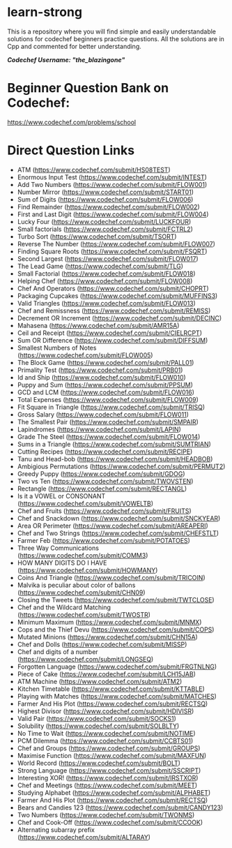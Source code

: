 # learn-strong
This is a repository where you will find simple and easily understandable solutions for codechef beginners practice questions. 
All the solutions are in Cpp and commented for better understanding. 

***Codechef Username: "the_blazingone"***

# Beginner Question Bank on Codechef: 
https://www.codechef.com/problems/school

# Direct Question Links
* ATM (https://www.codechef.com/submit/HS08TEST)
* Enormous Input Test (https://www.codechef.com/submit/INTEST)
* Add Two Numbers (https://www.codechef.com/submit/FLOW001)
* Number Mirror (https://www.codechef.com/submit/START01)
* Sum of Digits (https://www.codechef.com/submit/FLOW006)
* Find Remainder (https://www.codechef.com/submit/FLOW002)
* First and Last Digit (https://www.codechef.com/submit/FLOW004)
* Lucky Four (https://www.codechef.com/submit/LUCKFOUR)
* Small factorials (https://www.codechef.com/submit/FCTRL2)
* Turbo Sort (https://www.codechef.com/submit/TSORT)
* Reverse The Number (https://www.codechef.com/submit/FLOW007)
* Finding Square Roots (https://www.codechef.com/submit/FSQRT)
* Second Largest (https://www.codechef.com/submit/FLOW017)
* The Lead Game (https://www.codechef.com/submit/TLG)
* Small Factorial (https://www.codechef.com/submit/FLOW018)
* Helping Chef (https://www.codechef.com/submit/FLOW008)
* Chef And Operators (https://www.codechef.com/submit/CHOPRT)
* Packaging Cupcakes (https://www.codechef.com/submit/MUFFINS3)
* Valid Triangles (https://www.codechef.com/submit/FLOW013)
* Chef and Remissness (https://www.codechef.com/submit/REMISS)
* Decrement OR Increment (https://www.codechef.com/submit/DECINC)
* Mahasena (https://www.codechef.com/submit/AMR15A)
* Ceil and Receipt (https://www.codechef.com/submit/CIELRCPT)
* Sum OR Difference (https://www.codechef.com/submit/DIFFSUM)
* Smallest Numbers of Notes (https://www.codechef.com/submit/FLOW005)
* The Block Game (https://www.codechef.com/submit/PALL01)
* Primality Test (https://www.codechef.com/submit/PRB01)
* Id and Ship (https://www.codechef.com/submit/FLOW010)
* Puppy and Sum (https://www.codechef.com/submit/PPSUM)
* GCD and LCM (https://www.codechef.com/submit/FLOW016)
* Total Expenses (https://www.codechef.com/submit/FLOW009)
* Fit Square in Triangle (https://www.codechef.com/submit/TRISQ)
* Gross Salary (https://www.codechef.com/submit/FLOW011)
* The Smallest Pair (https://www.codechef.com/submit/SMPAIR)
* Lapindromes (https://www.codechef.com/submit/LAPIN)
* Grade The Steel (https://www.codechef.com/submit/FLOW014)
* Sums in a Triangle (https://www.codechef.com/submit/SUMTRIAN)
* Cutting Recipes (https://www.codechef.com/submit/RECIPE)
* Tanu and Head-bob (https://www.codechef.com/submit/HEADBOB)
* Ambigious Permutations (https://www.codechef.com/submit/PERMUT2)
* Greedy Puppy (https://www.codechef.com/submit/GDOG)
* Two vs Ten (https://www.codechef.com/submit/TWOVSTEN)
* Rectangle (https://www.codechef.com/submit/RECTANGL)
* Is it a VOWEL or CONSONANT (https://www.codechef.com/submit/VOWELTB)
* Chef and Fruits (https://www.codechef.com/submit/FRUITS)
* Chef and Snackdown (https://www.codechef.com/submit/SNCKYEAR)
* Area OR Perimeter (https://www.codechef.com/submit/AREAPERI)
* Chef and Two Strings (https://www.codechef.com/submit/CHEFSTLT)
* Farmer Feb (https://www.codechef.com/submit/POTATOES)
* Three Way Communications (https://www.codechef.com/submit/COMM3)
* HOW MANY DIGITS DO I HAVE (https://www.codechef.com/submit/HOWMANY)
* Coins And Triangle (https://www.codechef.com/submit/TRICOIN)
* Malvika is peculiar about color of ballons (https://www.codechef.com/submit/CHN09)
* Closing the Tweets (https://www.codechef.com/submit/TWTCLOSE)
* Chef and the Wildcard Matching (https://www.codechef.com/submit/TWOSTR)
* Minimum Maximum (https://www.codechef.com/submit/MNMX)
* Cops and the Thief Devu (https://www.codechef.com/submit/COPS)
* Mutated Minions (https://www.codechef.com/submit/CHN15A)
* Chef and Dolls (https://www.codechef.com/submit/MISSP)
* Chef and digits of a number (https://www.codechef.com/submit/LONGSEQ)
* Forgotten Language (https://www.codechef.com/submit/FRGTNLNG)
* Piece of Cake (https://www.codechef.com/submit/LCH15JAB)
* ATM Machine (https://www.codechef.com/submit/ATM2)
* Kitchen Timetable (https://www.codechef.com/submit/KTTABLE)
* Playing with Matches (https://www.codechef.com/submit/MATCHES)
* Farmer And His Plot (https://www.codechef.com/submit/RECTSQ)
* Highest Divisor (https://www.codechef.com/submit/HDIVISR)
* Valid Pair (https://www.codechef.com/submit/SOCKS1)
* Solubility (https://www.codechef.com/submit/SOLBLTY)
* No Time to Wait (https://www.codechef.com/submit/NOTIME)
* PCM Dilemma (https://www.codechef.com/submit/CCBTS01)
* Chef and Groups (https://www.codechef.com/submit/GROUPS)
* Maximise Function (https://www.codechef.com/submit/MAXFUN)
* World Record (https://www.codechef.com/submit/BOLT)
* Strong Language (https://www.codechef.com/submit/SSCRIPT)
* Interesting XOR! (https://www.codechef.com/submit/IRSTXOR)
* Chef and Meetings (https://www.codechef.com/submit/MEET)
* Studying Alphabet (https://www.codechef.com/submit/ALPHABET)
* Farmer And His Plot (https://www.codechef.com/submit/RECTSQ)
* Bears and Candies 123 (https://www.codechef.com/submit/CANDY123)
* Two Numbers (https://www.codechef.com/submit/TWONMS)
* Chef and Cook-Off (https://www.codechef.com/submit/CCOOK)
* Alternating subarray prefix (https://www.codechef.com/submit/ALTARAY)
